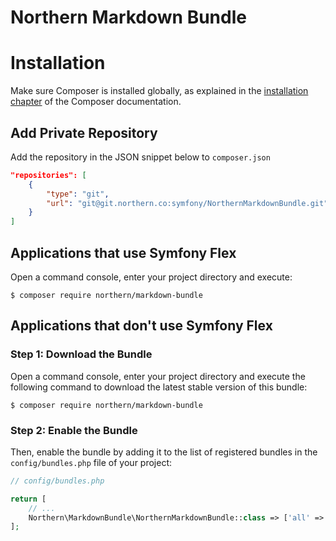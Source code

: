 # Northern Markdown Bundle

Installation
============

Make sure Composer is installed globally, as explained in the
[installation chapter](https://getcomposer.org/doc/00-intro.md)
of the Composer documentation.

Add Private Repository
----------------------

Add the repository in the JSON snippet below to `composer.json`

```json
"repositories": [
    {
        "type": "git",
        "url": "git@git.northern.co:symfony/NorthernMarkdownBundle.git"
    }
]
```

Applications that use Symfony Flex
----------------------------------

Open a command console, enter your project directory and execute:

```console
$ composer require northern/markdown-bundle
```

Applications that don't use Symfony Flex
----------------------------------------

### Step 1: Download the Bundle

Open a command console, enter your project directory and execute the
following command to download the latest stable version of this bundle:

```console
$ composer require northern/markdown-bundle
```

### Step 2: Enable the Bundle

Then, enable the bundle by adding it to the list of registered bundles
in the `config/bundles.php` file of your project:

```php
// config/bundles.php

return [
    // ...
    Northern\MarkdownBundle\NorthernMarkdownBundle::class => ['all' => true],
];
```
